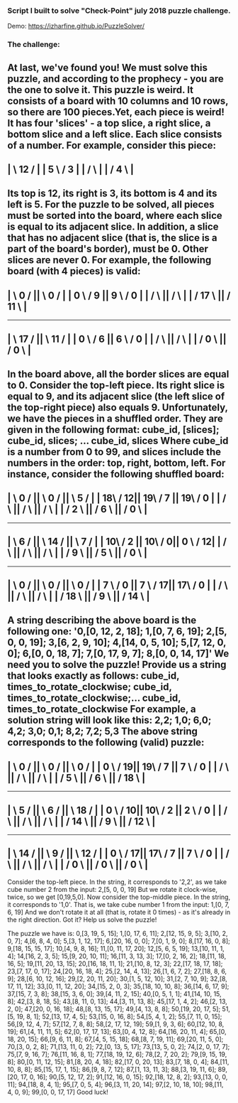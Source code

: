 ### Script I built to solve "Check-Point" july 2018 puzzle challenge. <br/>
Demo: https://izharfine.github.io/PuzzleSolver/

### The challenge:
At last, we've found you! We must solve this puzzle, and according to the prophecy - you are the one to solve it.
This puzzle is weird. It consists of a board with 10 columns and 10 rows, so there are 100 pieces.Yet, each piece is weird! It has four
'slices' - a top slice, a right slice, a bottom slice and a left slice. Each slice consists of a number. For example, consider this piece:
------------
| \ 12 / |
| 5 \ / 3 |
| / \ |
| / 4 \ |
------------
Its top is 12, its right is 3, its bottom is 4 and its left is 5. For the puzzle to be solved, all pieces must be sorted into the board, where
each slice is equal to its adjacent slice. In addition, a slice that has no adjacent slice (that is, the slice is a part of the board's border),
must be 0. Other slices are never 0. For example, the following board (with 4 pieces) is valid:
------------------------
| \ 0 / || \ 0 / |
| 0 \ / 9 || 9 \ / 0 |
| / \ || / \ |
| / 17 \ || / 11 \ |
------------------------
------------------------
| \ 17 / || \ 11 / |
| 0 \ / 6 || 6 \ / 0 |
| / \ || / \ |
| / 0 \ || / 0 \ |
------------------------
In the board above, all the border slices are equal to 0. Consider the top-left piece. Its right slice is equal to 9, and its adjacent slice
(the left slice of the top-right piece) also equals 9.
Unfortunately, we have the pieces in a shuffled order. They are given in the following format:
cube_id, [slices]; cube_id, slices; ... cube_id, slices
Where cube_id is a number from 0 to 99, and slices include the numbers in the order: top, right, bottom, left. For instance, consider
the following shuffled board:
------------------------------------
| \ 0 / || \ 0 / || \ 5 / |
| 18\ / 12|| 19\ / 7 || 19\ / 0 |
| / \ || / \ || / \ |
| / 2 \ || / 6 \ || / 0 \ |
------------------------------------
------------------------------------
| \ 6 / || \ 14 / || \ 7 / |
| 10\ / 2 || 10\ / 0|| 0 \ / 12|
| / \ || / \ || / \ |
| / 9 \ || / 5 \ || / 0 \ |
------------------------------------

------------------------------------
| \ 0 / || \ 0 / || \ 0 / |
| 7 \ / 0 || 7 \ / 17|| 17\ / 0 |
| / \ || / \ || / \ |
| / 18 \ || / 9 \ || / 14 \ |
------------------------------------
A string describing the above board is the following one:
'0,[0, 12, 2, 18]; 1,[0, 7, 6, 19]; 2,[5, 0, 0, 19]; 3,[6, 2, 9, 10]; 4,[14, 0, 5, 10]; 5,[7, 12, 0, 0]; 6,[0, 0, 18, 7]; 7,[0, 17, 9, 7]; 8,[0, 0, 14, 17]'
We need you to solve the puzzle!
Provide us a string that looks exactly as follows:
cube_id, times_to_rotate_clockwise; cube_id, times_to_rotate_clockwise;... cube_id, times_to_rotate_clockwise
For example, a solution string will look like this:
2,2; 1,0; 6,0; 4,2; 3,0; 0,1; 8,2; 7,2; 5,3
The above string corresponds to the following (valid) puzzle:
------------------------------------
| \ 0 / || \ 0 / || \ 0 / |
| 0 \ / 19|| 19\ / 7 || 7 \ / 0 |
| / \ || / \ || / \ |
| / 5 \ || / 6 \ || / 18 \ |
------------------------------------
------------------------------------
| \ 5 / || \ 6 / || \ 18 / |
| 0 \ / 10|| 10\ / 2 || 2 \ / 0 |
| / \ || / \ || / \ |
| / 14 \ || / 9 \ || / 12 \ |
------------------------------------
------------------------------------
| \ 14 / || \ 9 / || \ 12 / |
| 0 \ / 17|| 17\ / 7 || 7 \ / 0 |
| / \ || / \ || / \ |
| / 0 \ || / 0 \ || / 0 \ |
------------------------------------
Consider the top-left piece. In the string, it corresponds to '2,2', as we take cube number 2 from the input:
2,[5, 0, 0, 19]
But we rotate it clock-wise, twice, so we get [0,19,5,0].
Now consider the top-middle piece. In the string, it corresponds to '1,0'. That is, we take cube number 1 from the input:
1,[0, 7, 6, 19]
And we don't rotate it at all (that is, rotate it 0 times) - as it's already in the right direction.
Got it?
Help us solve the puzzle!

The puzzle we have is:
0,[3, 19, 5, 15]; 1,[0, 17, 6, 11]; 2,[12, 15, 9, 5]; 3,[10, 2, 0, 7]; 4,[6, 8, 4, 0]; 5,[3, 1, 12, 17]; 6,[20, 16, 0, 0]; 7,[0, 1, 9, 0]; 8,[17, 16, 0, 8];
9,[18, 15, 15, 17]; 10,[4, 9, 8, 16]; 11,[0, 11, 17, 20]; 12,[5, 6, 5, 19]; 13,[10, 11, 1, 4]; 14,[16, 2, 3, 5]; 15,[9, 20, 10, 11]; 16,[11, 3, 13,
3]; 17,[0, 2, 16, 2]; 18,[11, 18, 16, 5]; 19,[11, 20, 13, 15]; 20,[16, 18, 11, 1]; 21,[10, 8, 12, 3]; 22,[17, 18, 17, 18]; 23,[7, 17, 0, 17];
24,[20, 16, 18, 4]; 25,[2, 14, 4, 13]; 26,[1, 6, 7, 2]; 27,[18, 8, 6, 9]; 28,[6, 10, 12, 16]; 29,[2, 20, 11, 20]; 30,[1, 5, 12, 10]; 31,[2, 7, 10, 9];
32,[8, 17, 11, 12]; 33,[0, 11, 12, 20]; 34,[15, 2, 0, 3]; 35,[18, 10, 10, 8]; 36,[14, 6, 17, 9]; 37,[15, 7, 3, 8]; 38,[15, 3, 6, 0]; 39,[4, 11, 2,
15]; 40,[0, 5, 1, 1]; 41,[14, 10, 15, 8]; 42,[3, 8, 18, 5]; 43,[8, 11, 0, 13]; 44,[3, 11, 13, 8]; 45,[17, 1, 4, 2]; 46,[2, 13, 2, 0]; 47,[20, 0, 16,
18]; 48,[8, 13, 15, 17]; 49,[4, 13, 8, 8]; 50,[19, 20, 17, 5]; 51,[5, 19, 8, 1]; 52,[13, 17, 4, 5]; 53,[15, 0, 16, 8]; 54,[5, 4, 1, 2]; 55,[7, 11, 0,
15]; 56,[9, 12, 4, 7]; 57,[12, 7, 8, 8]; 58,[2, 17, 12, 19]; 59,[1, 9, 3, 6]; 60,[12, 10, 8, 19]; 61,[4, 11, 11, 5]; 62,[0, 17, 17, 13]; 63,[0, 4, 12,
8]; 64,[16, 20, 11, 4]; 65,[0, 18, 20, 15]; 66,[9, 6, 11, 8]; 67,[4, 5, 15, 18]; 68,[8, 7, 19, 11]; 69,[20, 11, 5, 0]; 70,[3, 0, 2, 8]; 71,[13, 11, 0,
2]; 72,[0, 13, 5, 17]; 73,[13, 5, 0, 2]; 74,[2, 0, 17, 7]; 75,[7, 9, 16, 7]; 76,[11, 16, 8, 1]; 77,[18, 19, 12, 6]; 78,[2, 7, 20, 2]; 79,[9, 15, 19, 8];
80,[0, 11, 12, 15]; 81,[8, 20, 4, 18]; 82,[17, 0, 20, 13]; 83,[7, 18, 0, 4]; 84,[11, 10, 8, 8]; 85,[15, 17, 1, 15]; 86,[9, 8, 7, 12]; 87,[1, 13, 11,
3]; 88,[3, 19, 11, 6]; 89,[20, 17, 0, 16]; 90,[5, 12, 17, 2]; 91,[12, 16, 0, 15]; 92,[18, 12, 8, 2]; 93,[13, 0, 0, 11]; 94,[18, 8, 4, 1]; 95,[7, 0, 5,
4]; 96,[3, 11, 20, 14]; 97,[2, 10, 18, 10]; 98,[11, 4, 0, 9]; 99,[0, 0, 17, 17]
Good luck!
